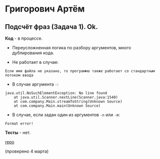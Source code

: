 # Григорович Артём

## Подсчёт фраз (Задача 1). Ok.

**Код** - в процессе.

- Переусложненная логика по разбору аргументов, много дублирования кода.

- Не работает в случае:
```
Если имя файла не указано, то программа также работает со стандартным потоком ввода
```

- В случае аргумента `-`:
```
java.util.NoSuchElementException: No line found
    at java.util.Scanner.nextLine(Scanner.java:1540)
    at com.company.Main.streamToString(Unknown Source)
    at com.company.Main.main(Unknown Source)
```

- В случае, если задан один из аргументов `-n` или `-m`:
```
Format error!
```

**Тесты** - нет.

[repo](https://bitbucket.org/grigorovich_oop/tasks)

(проверено 4 марта)
